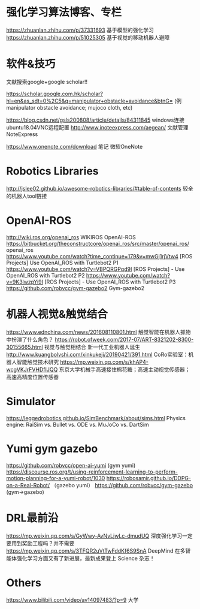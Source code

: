 # 强化学习算法博客、专栏
https://zhuanlan.zhihu.com/p/37331693 基于模型的强化学习
https://zhuanlan.zhihu.com/p/51025305 基于视觉的移动机器人避障


# 软件&技巧

文献搜索google+google scholar!!

https://scholar.google.com.hk/scholar?hl=en&as_sdt=0%2C5&q=manipulator+obstacle+avoidance&btnG= (例manipulator obstacle avoidance; mujoco cloth, etc)

https://blog.csdn.net/gsls200808/article/details/84311845 windows连接ubuntu18.04VNC远程配置
http://www.inoteexpress.com/aegean/ 文献管理 NoteExpress 

https://www.onenote.com/download 笔记 微软OneNote

# Robotics Libraries
http://jslee02.github.io/awesome-robotics-libraries/#table-of-contents 较全的机器人tool链接

# OpenAI-ROS
http://wiki.ros.org/openai_ros  WIKIROS OpenAI-ROS
https://bitbucket.org/theconstructcore/openai_ros/src/master/openai_ros/ openai_ros   
https://www.youtube.com/watch?time_continue=179&v=mwGj1rjVtw4 [ROS Projects] Use OpenAI_ROS with Turtlebot2 P1
https://www.youtube.com/watch?v=VBPQRGPqd9I  [ROS Projects] - Use OpenAI_ROS with Turtlebot2 P2
https://www.youtube.com/watch?v=9K3lwzpYi9I  [ROS Projects] - Use OpenAI_ROS with Turtlebot2 P3
https://github.com/robvcc/gym-gazebo2  Gym-gazebo2

# 机器人视觉&触觉结合
https://www.ednchina.com/news/201608110801.html 触觉智能在机器人抓物中扮演了什么角色？ 
https://robot.ofweek.com/2017-07/ART-8321202-8300-30155665.html 视觉与触觉相结合 新一代工业机器人诞生
http://www.kuangbolvshi.com/xinkukeji/20190421/391.html CoRo实验室：机器人智能触觉技术研究
https://mp.weixin.qq.com/s/khAP4-wcgVKJrFVHDfIJQQ  东京大学机械手高速接住棉花糖；高速主动视觉传感器；高速高精度位置传感器

# Simulator 
https://leggedrobotics.github.io/SimBenchmark/about/sims.html  Physics engine: RaiSim vs. Bullet vs. ODE vs. MuJoCo vs. DartSim


# Yumi gym gazebo
https://github.com/robvcc/open-ai-yumi (gym yumi)
https://discourse.ros.org/t/using-reinforcement-learning-to-perform-motion-planning-for-a-yumi-robot/1030 
https://robosamir.github.io/DDPG-on-a-Real-Robot/ （gazebo yumi）
https://github.com/robvcc/gym-gazebo (gym->gazebo)
          

# DRL最前沿
https://mp.weixin.qq.com/s/GyWwy-AvNvLjwLc-dmudUQ 深度强化学习一定要用到奖励工程吗？并不需要
https://mp.weixin.qq.com/s/3TFQR2uVtTwFddKf6S9SnA DeepMind 在多智能体强化学习方面又有了新进展，最新成果登上 Science 杂志！


# Others
https://www.bilibili.com/video/av14097483/?p=9 大学
